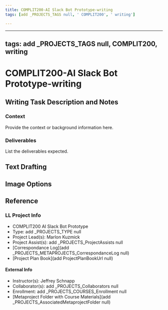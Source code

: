```yaml
---
title: COMPLIT200-AI Slack Bot Prototype-writing
tags: [add _PROJECTS_TAGS null, ' COMPLIT200', ' writing']

---
```


---
tags: add _PROJECTS_TAGS null, COMPLIT200, writing
---
# COMPLIT200-AI Slack Bot Prototype-writing

## Writing Task Description and Notes

### Context
Provide the context or background information here.

### Deliverables
List the deliverables expected.

## Text Drafting

## Image Options


## Reference
### LL Project Info
* COMPLIT200 AI Slack Bot Prototype
* Type: add _PROJECTS_TYPE null
* Project Lead(s): Marlon Kuzmick
* Project Assist(s): add _PROJECTS_ProjectAssists null
* [Correspondance Log](add _PROJECTS_METAPROJECTS_CorrespondanceLog null)
* [Project Plan Book](add ProjectPlanBookUrl null)

#### External Info
* Instructor(s): Jeffrey Schnapp
* Collaborator(s): add _PROJECTS_Collaborators null
* Enrollment: add _PROJECTS_COURSES_Enrollment null
* [Metaproject Folder with Course Materials](add _PROJECTS_AssociatedMetaprojectFolder null)


